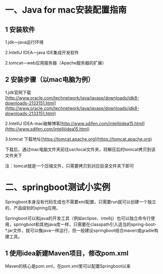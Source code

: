 # 一、Java for mac安装配置指南

## 1 安装软件

1.jdk—java运行环境

2.IntelliJ IDEA—java IDE集成开发软件

2.tomcat—web应用服务器（Apache服务器的扩展）

## 2 安装步骤（以mac电脑为例）

1.jdk官网下载[http://www.oracle.com/technetwork/java/javase/downloads/jdk8-downloads-2133151.html](http://www.oracle.com/technetwork/java/javase/downloads/jdk8-downloads-2133151.html)

2.IntelliJ IDEA-mac破解博客[http://www.sdifen.com/intellijidea15.html](http://www.sdifen.com/intellijidea15.html)

3.tomcat 下载地址[https://tomcat.apache.org](https://tomcat.apache.org)

下载后，通过mac电脑文件夹前往usr/local文件夹，将解压后的tomcat拷贝到该文件夹下

注：tomcat就是一个压缩文件，只需要拷贝到对应目录文件夹下即可

# 二、springboot测试小实例

Springboot本身没有代码生成也不需要xml配置，只需要run就可以创建一个独立的、产品级别的spring应用。

Springboot可以和java的开发工具（例如eclipse、intellij）也可以独立命令行使用，springboot和其他java库一样，只需要在classpath引入适当的spring-boot-\*.jar文件，就可以像java一样运行，但一般建议springboot结合maven或gradle构建工具。

## 1 使用idea新建Maven项目，修改pom.xml

Maven的核心是pom.xml，在pom.xml里可以配置Springboot以来

